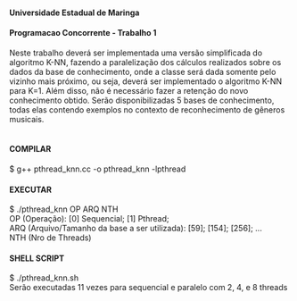 #### Universidade Estadual de Maringa <br />
#### Programacao Concorrente - Trabalho 1<br />
Neste trabalho deverá ser implementada uma versão simplificada do algoritmo K-NN, fazendo a paralelização dos cálculos realizados sobre os dados da base de conhecimento, onde a classe será dada somente pelo vizinho mais próximo, ou seja, deverá ser implementado o algoritmo K-NN para K=1. Além disso, não é necessário fazer a retenção do novo conhecimento obtido. Serão disponibilizadas 5 bases de conhecimento, todas elas contendo exemplos no contexto de reconhecimento de gêneros musicais. <br />
<br />
#### COMPILAR <br />
$ g++ pthread_knn.cc -o pthread_knn -lpthread <br />
#### EXECUTAR <br />
$ ./pthread_knn OP ARQ NTH<br />
OP (Operação): [0] Sequencial; [1] Pthread; <br />
ARQ (Arquivo/Tamanho da base a ser utilizada): [59]; [154]; [256]; ... <br />
NTH (Nro de Threads) <br />
#### SHELL SCRIPT <br />
$ ./pthread_knn.sh <br />
Serão executadas 11 vezes para sequencial e paralelo com 2, 4, e 8 threads
